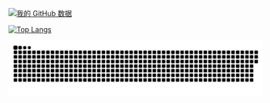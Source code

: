 [![我的 GitHub 数据](https://github-readme-stats.vercel.app/api?username=cheel98&theme=radical&show_icons=true&count_private=true)]()

[![Top Langs](https://github-readme-stats.vercel.app/api/top-langs/?username=anuraghazra&layout=compact)](https://github.com/anuraghazra/github-readme-stats)

[<img src="https://github.com/cheel98/cheel98/blob/output/snake.svg" alt="Snake animation" />](https://github.com/cheel98/cheel98/blob/output/snake.svg)
